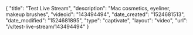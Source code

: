 {
    "title": "Test Live Stream",
    "description": "Mac cosmetics, eyeliner, makeup brushes",
    "videoid": "143494494",
    "date_created": "1524681513",
    "date_modified": "1524681895",
    "type": "captivate",
    "layout": "video",
    "url": "\/v\/test-live-stream\/143494494"
}